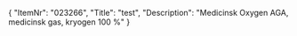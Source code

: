 {
  "ItemNr": "023266",
  "Title": "test",
  "Description": "Medicinsk Oxygen AGA, medicinsk gas, kryogen 100 %"
}